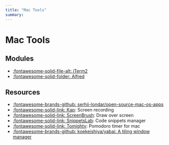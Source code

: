 ```yaml
---
title: "Mac Tools"
summary:
---
```


Mac Tools
===

Modules
---

- [:fontawesome-solid-file-alt: iTerm2](01-iterm2.md)
- [:fontawesome-solid-folder: Alfred](alfred/index.md)

Resources
---

- [:fontawesome-brands-github: serhii-londar/open-source-mac-os-apps](https://github.com/serhii-londar/open-source-mac-os-apps)
- [:fontawesome-solid-link: Kap](https://github.com/wulkano/kap): Screen recording
- [:fontawesome-solid-link: ScreenBrush](https://apps.apple.com/us/app/screenbrush/id1233965871?mt=12): Draw over screen
- [:fontawesome-solid-link: SnippetsLab](https://www.renfei.org/snippets-lab/): Code snippets manager
- [:fontawesome-solid-link: Tomighty](https://github.com/tomighty/tomighty-osx): Pomodoro timer for mac
- [:fontawesome-brands-github: koekeishiya/yabai: A tiling window manager][1]

<!-- Links -->
[1]: https://github.com/koekeishiya/yabai

